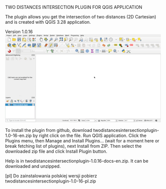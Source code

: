 TWO DISTANCES INTERSECTION PLUGIN FOR QGIS APPLICATION

The plugin allows you get the intersection of two distances (2D Cartesian) and is created with QGIS 3.28 application.

Version 1.0.16
![First look](firstLook.gif)


To install the plugin from github, download twodistancesintersectionplugin-1.0-16-en.zip by right click on the file. Run QGIS application. Click the Plugins menu, then Manage and Install Plugins... (wait for a moment here or break fetching list of plugins), next Install from ZIP. Then select the downloaded zip file and click Install Plugin button.

Help is in twodistancesintersectionplugin-1.0.16-docs-en.zip. It can be downloaded and unzipped.

[pl] Do zainstalowania polskiej wersji pobierz twodistancesintersectionplugin-1.0-16-pl.zip
